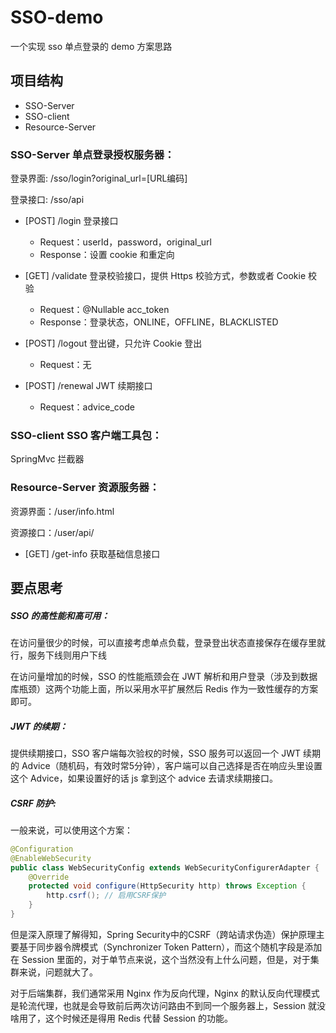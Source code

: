 # SSO-demo
一个实现 sso 单点登录的 demo 方案思路

## 项目结构

- SSO-Server
- SSO-client
- Resource-Server

### SSO-Server 单点登录授权服务器：

登录界面: /sso/login?original_url=[URL编码]

登录接口: /sso/api

- [POST] /login 登录接口
    - Request：userId，password，original_url
    - Response：设置 cookie 和重定向

- [GET] /validate 登录校验接口，提供 Https 校验方式，参数或者 Cookie 校验
    - Request：@Nullable acc_token
    - Response：登录状态，ONLINE，OFFLINE，BLACKLISTED
- [POST] /logout 登出键，只允许 Cookie 登出
    - Request：无
- [POST] /renewal JWT 续期接口
    - Request：advice_code

### SSO-client SSO 客户端工具包：

SpringMvc 拦截器

### Resource-Server 资源服务器：

资源界面：/user/info.html

资源接口：/user/api/

- [GET] /get-info 获取基础信息接口

## 要点思考

##### SSO 的高性能和高可用：

在访问量很少的时候，可以直接考虑单点负载，登录登出状态直接保存在缓存里就行，服务下线则用户下线

在访问量增加的时候，SSO 的性能瓶颈会在 JWT 解析和用户登录（涉及到数据库瓶颈）这两个功能上面，所以采用水平扩展然后 Redis 作为一致性缓存的方案即可。

##### JWT 的续期：

提供续期接口，SSO 客户端每次验权的时候，SSO 服务可以返回一个 JWT 续期的 Advice（随机码，有效时常5分钟），客户端可以自己选择是否在响应头里设置这个 Advice，如果设置好的话 js 拿到这个 advice 去请求续期接口。

##### CSRF 防护:

一般来说，可以使用这个方案：

```java
@Configuration
@EnableWebSecurity
public class WebSecurityConfig extends WebSecurityConfigurerAdapter {
    @Override
    protected void configure(HttpSecurity http) throws Exception {
        http.csrf(); // 启用CSRF保护
    }
}
```

但是深入原理了解得知，Spring Security中的CSRF（跨站请求伪造）保护原理主要基于同步器令牌模式（Synchronizer Token Pattern），而这个随机字段是添加在 Session 里面的，对于单节点来说，这个当然没有上什么问题，但是，对于集群来说，问题就大了。

对于后端集群，我们通常采用 Nginx 作为反向代理，Nginx 的默认反向代理模式是轮流代理，也就是会导致前后两次访问路由不到同一个服务器上，Session 就没啥用了，这个时候还是得用 Redis 代替 Session 的功能。